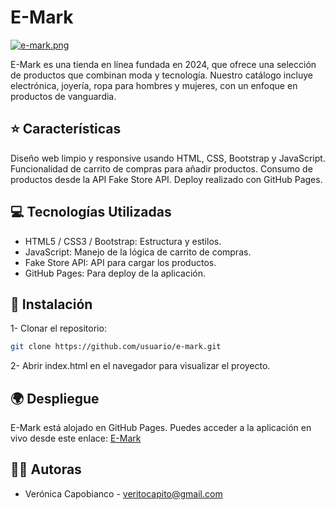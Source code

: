 # E-Mark

[![e-mark.png](https://i.postimg.cc/NFgJb28K/e-mark.png)](https://postimg.cc/PpRQ5xRH)

E-Mark es una tienda en línea fundada en 2024, que ofrece una selección de productos que combinan moda y tecnología. Nuestro catálogo incluye electrónica, joyería, ropa para hombres y mujeres, con un enfoque en productos de vanguardia.

## ⭐ Características

Diseño web limpio y responsive usando HTML, CSS, Bootstrap y JavaScript.
Funcionalidad de carrito de compras para añadir productos.
Consumo de productos desde la API Fake Store API.
Deploy realizado con GitHub Pages.

## 💻 Tecnologías Utilizadas

- HTML5 / CSS3 / Bootstrap: Estructura y estilos.
- JavaScript: Manejo de la lógica de carrito de compras.
- Fake Store API: API para cargar los productos.
- GitHub Pages: Para deploy de la aplicación.

## 🚀 Instalación

1- Clonar el repositorio:

```bash
git clone https://github.com/usuario/e-mark.git
```

2- Abrir index.html en el navegador para visualizar el proyecto.

## 🌍 Despliegue

E-Mark está alojado en GitHub Pages.
Puedes acceder a la aplicación en vivo desde este enlace:
[E-Mark](https://veritocapito.github.io/e-mark/)

## 👩‍💻 Autoras

- Verónica Capobianco - [veritocapito@gmail.com](mailto:veritocapito@gmail.com)
